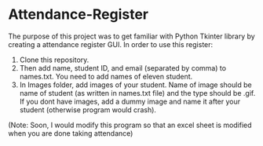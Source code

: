 # Attendance-Register
The purpose of this project was to get familiar with Python Tkinter library by creating a attendance register GUI.
In order to use this register: 
1) Clone this repository. 
2) Then add name, student ID, and email (separated by comma) to names.txt. You need to add names of eleven student.
3) In Images folder, add images of your student. Name of image should be name of student (as written in names.txt file) and the type should be .gif. If you dont have images, add a dummy image and name it after your student (otherwise program would crash).

(Note: Soon, I would modify this program so that an excel sheet is modified when you are done taking attendance)
